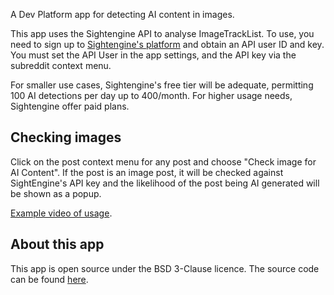 A Dev Platform app for detecting AI content in images.

This app uses the Sightengine API to analyse ImageTrackList. To use, you need to sign up to [Sightengine's platform](https://sightengine.com/) and obtain an API user ID and key. You must set the API User in the app settings, and the API key via the subreddit context menu.

For smaller use cases, Sightengine's free tier will be adequate, permitting 100 AI detections per day up to 400/month. For higher usage needs, Sightengine offer paid plans.

## Checking images

Click on the post context menu for any post and choose "Check image for AI Content". If the post is an image post, it will be checked against SightEngine's API key and the likelihood of the post being AI generated will be shown as a popup.

[Example video of usage](https://www.youtube.com/shorts/iArySZaY1oE).

## About this app

This app is open source under the BSD 3-Clause licence. The source code can be found [here](https://github.com/fsvreddit/image-moderator).
